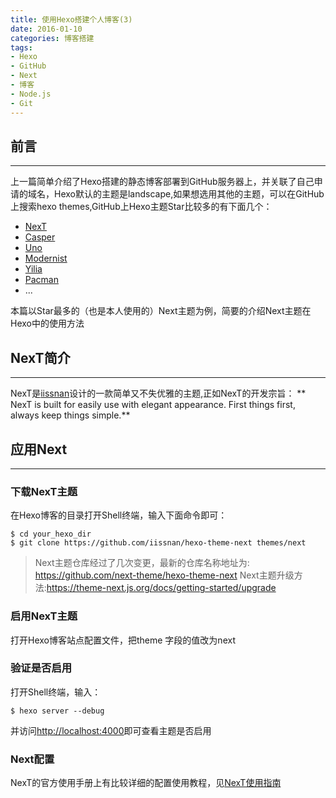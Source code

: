 ```yaml
---
title: 使用Hexo搭建个人博客(3)
date: 2016-01-10
categories: 博客搭建
tags: 
- Hexo 
- GitHub 
- Next 
- 博客 
- Node.js
- Git
---
```


## 前言
***
上一篇简单介绍了Hexo搭建的静态博客部署到GitHub服务器上，并关联了自己申请的域名，Hexo默认的主题是landscape,如果想选用其他的主题，可以在GitHub上搜索hexo themes,GitHub上Hexo主题Star比较多的有下面几个：
- [NexT](http://theme-next.iissnan.com/)
- [Casper](http://theme-next.iissnan.com/)
- [Uno](https://github.com/daleanthony/uno)
- [Modernist](https://github.com/orderedlist/modernist)
- [Yilia](https://github.com/litten/hexo-theme-yilia)
- [Pacman](https://github.com/A-limon/pacman)
- ...

本篇以Star最多的（也是本人使用的）Next主题为例，简要的介绍Next主题在Hexo中的使用方法

<!--more-->

## NexT简介
***
NexT是[iissnan](https://github.com/iissnan/hexo-theme-next)设计的一款简单又不失优雅的主题,正如NexT的开发宗旨：
** NexT is built for easily use with elegant appearance. First things first, always keep things simple.**

## 应用Next
***

### 下载NexT主题
在Hexo博客的目录打开Shell终端，输入下面命令即可：
    
    $ cd your_hexo_dir
    $ git clone https://github.com/iissnan/hexo-theme-next themes/next
> Next主题仓库经过了几次变更，最新的仓库名称地址为: https://github.com/next-theme/hexo-theme-next
> Next主题升级方法:https://theme-next.js.org/docs/getting-started/upgrade
  
### 启用NexT主题
打开Hexo博客站点配置文件，把theme 字段的值改为next

### 验证是否启用
打开Shell终端，输入：

    $ hexo server --debug

并访问[http://localhost:4000](http://localhost:4000)即可查看主题是否启用

### Next配置
NexT的官方使用手册上有比较详细的配置使用教程，见[NexT使用指南](http://theme-next.iissnan.com/)

